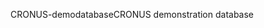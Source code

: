 <span data-ttu-id="1878f-101">CRONUS-demodatabase</span><span class="sxs-lookup"><span data-stu-id="1878f-101">CRONUS demonstration database</span></span>